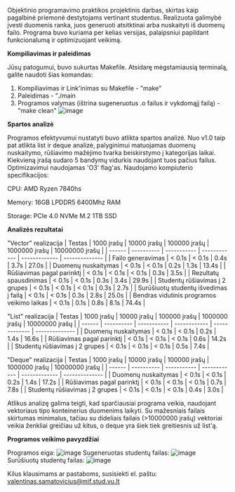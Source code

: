 Objektinio programavimo praktikos projektinis darbas, skirtas kaip pagalbinė priemonė destytojams vertinant studentus. Realizuota galimybė įvesti duomenis ranka, juos generuoti atsitktinai arba nuskaityti iš duomenų failo. Programa buvo kuriama per kelias versijas, palaipsniui papildant funkcionalumą ir optimizuojant veikimą.

**Kompiliavimas ir paleidimas**

Jūsų patogumui, buvo sukurtas Makefile. Atsidarę mėgstamiausią terminalą, galite naudoti šias komandas:
1. Kompiliavimas ir Link'inimas su Makefile - "make"
2. Paleidimas - "./main
3. Programos valymas (ištrina sugeneruotus .o failus ir vykdomąjį failą) - "make clean"
![image](https://github.com/user-attachments/assets/62828da6-0882-4aa0-ad46-5a02e9534382)

**Spartos analizė**

Programos efektyvumui nustatyti buvo atlikta spartos analizė. Nuo v1.0 taip pat atlikta list ir deque analizė, palyginimui matuojamas duomenų nuskaitymo, rūšiavimo mažėjimo tvarka beiskirstymo į kategorijas laikai. Kiekvieną įrašą sudaro 5 bandymų vidurkis naudojant tuos pačius failus. Optimizavimui naudojamas 'O3' flag'as. Naudojamo kompiuterio specifikacijos:

CPU: AMD Ryzen 7840hs

Memory: 16GB LPDDR5 6400Mhz RAM

Storage: PCIe 4.0 NVMe M.2 1TB SSD

**Analizės rezultatai**
</br> 

"Vector" realizacija
| Testas | 1000 įrašų | 10000 įrašų | 100000 įrašų | 1000000 įrašų | 10000000 įrašų | 
| ------ | ---------- | ----------- | ------------ | ------------- | -------------- |
| Failo generavimas | < 0.1s | < 0.1s | 0.4s | 3.7s | 27.0s |
| Duomenų nuskaitymas | < 0.1s | < 0.1s | 0.2s | 1.3s | 13.4s |
| Rūšiavimas pagal parinktį | < 0.1s | < 0.1s | < 0.1s | 0.3s | 3.5s |
| Rezultatų spausdinimas | < 0.1s | < 0.1s | 0.3s | 3.4s | 29.9s |
| Studentų rūšiavimas į 2 grupes | < 0.1s | < 0.1s | < 0.1s | 0.3s | 2.7s |
| Surūšiuotų studentų išvedimas į failą | < 0.1s | < 0.1s | 0.3s | 2.8s | 25.0s |
| Bendras vidutinis programos veikimo laikas | < 0.1s | 0.1s | 0.8s | 8.1s | 74.4s |

"List" realizacija
| Testas | 1000 įrašų | 10000 įrašų | 100000 įrašų | 1000000 įrašų | 10000000 įrašų | 
| ------ | ---------- | ----------- | ------------ | ------------- | -------------- |
| Duomenų nuskaitymas | < 0.1s | < 0.1s | 0.2s | 1.4s | 16.6s |
| Rūšiavimas pagal parinktį | < 0.1s | < 0.1s | < 0.1s | 0.6s | 14.2s |
| Studentų rūšiavimas į 2 grupes | < 0.1s | < 0.1s | < 0.1s | 0.5s | 7.4s |

"Deque" realizacija
| Testas | 1000 įrašų | 10000 įrašų | 100000 įrašų | 1000000 įrašų | 10000000 įrašų | 
| ------ | ---------- | ----------- | ------------ | ------------- | -------------- |
| Duomenų nuskaitymas | < 0.1s | < 0.1s | 0.2s | 1.4s | 17.2s |
| Rūšiavimas pagal parinktį | < 0.1s | < 0.1s | < 0.1s | 0.7s | 7.8s |
| Studentų rūšiavimas į 2 grupes | < 0.1s | < 0.1s | < 0.1s | 0.4s | 3.0s |

Atlikus analizę galima teigti, kad sparčiausiai programa veikia, naudojant vektoriaus tipo konteinerius duomenims laikyti. Su mažesniais failais skirtumas minimalus, tačiau su dideliais failais (>10000000 įrašų) vektoriai veikia ženkliai greičiau už kitus, o deque yra šiek tiek greitiesnis už list'ą. 

**Programos veikimo pavyzdžiai**

Programos eiga:
![image](https://github.com/user-attachments/assets/ab721bc3-24ff-43f4-8ec0-7079ff88bb1f)
Sugeneruotas studentų failas:
![image](https://github.com/user-attachments/assets/4dcdb3a0-c2ba-4f71-b03c-d8c6e0d37e56)
Surūšiuotų studentų failas:
![image](https://github.com/user-attachments/assets/39f13c60-4014-4706-8914-c793d66fbf98)



Kilus klausimams ar pastaboms, susisiekti el. paštu: valentinas.samatovicius@mif.stud.vu.lt
